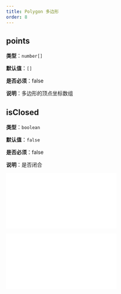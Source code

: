 ```yaml
---
title: Polygon 多边形
order: 8
---
```


## points

**类型**：`number[]`

**默认值**：`[]`

**是否必须**：false

**说明**：多边形的顶点坐标数组

## isClosed

**类型**：`boolean`

**默认值**：`false`

**是否必须**：false

**说明**：是否闭合

<embed src="../../common/Marker.zh.md"></embed>

<embed src="../../common/BaseStyleProps.zh.md"></embed>
